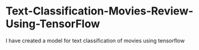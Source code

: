 # Text-Classification-Movies-Review-Using-TensorFlow
I have created a model for text classification of movies using tensorflow
